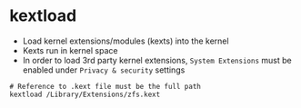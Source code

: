 # kextload

- Load kernel extensions/modules (kexts) into the kernel
- Kexts run in kernel space
- In order to load 3rd party kernel extensions, `System Extensions` must be enabled under `Privacy & security` settings

```shell
# Reference to .kext file must be the full path
kextload /Library/Extensions/zfs.kext
```
